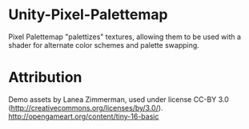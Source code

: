 Unity-Pixel-Palettemap
================
Pixel Palettemap "palettizes" textures, allowing them to be used with a shader for alternate color schemes and palette swapping.

Attribution
================
Demo assets by Lanea Zimmerman, used under license CC-BY 3.0 (http://creativecommons.org/licenses/by/3.0/). http://opengameart.org/content/tiny-16-basic